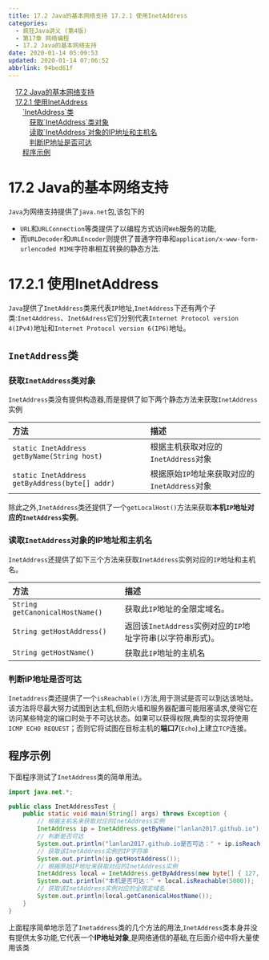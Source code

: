 ```yaml
---
title: 17.2 Java的基本网络支持 17.2.1 使用InetAddress
categories: 
  - 疯狂Java讲义 (第4版)
  - 第17章 网络编程
  - 17.2 Java的基本网络支持
date: 2020-01-14 05:09:53
updated: 2020-01-14 07:06:52
abbrlink: 94bed61f
---
```

<div id='my_toc'><a href="/JavaReadingNotes/94bed61f/#17-2-Java的基本网络支持" class="header_1">17.2 Java的基本网络支持</a>&nbsp;<br><a href="/JavaReadingNotes/94bed61f/#17-2-1-使用InetAddress" class="header_1">17.2.1 使用InetAddress</a>&nbsp;<br><a href="/JavaReadingNotes/94bed61f/#-InetAddress-类" class="header_2">`InetAddress`类</a>&nbsp;<br><a href="/JavaReadingNotes/94bed61f/#获取-InetAddress-类对象" class="header_3">获取`InetAddress`类对象</a>&nbsp;<br><a href="/JavaReadingNotes/94bed61f/#读取-InetAddress-对象的IP地址和主机名" class="header_3">读取`InetAddress`对象的IP地址和主机名</a>&nbsp;<br><a href="/JavaReadingNotes/94bed61f/#判断IP地址是否可达" class="header_3">判断IP地址是否可达</a>&nbsp;<br><a href="/JavaReadingNotes/94bed61f/#程序示例" class="header_2">程序示例</a>&nbsp;<br></div>
<style>.header_1{margin-left: 1em;}.header_2{margin-left: 2em;}.header_3{margin-left: 3em;}.header_4{margin-left: 4em;}.header_5{margin-left: 5em;}.header_6{margin-left: 6em;}</style>
<!--more-->
<script>if (navigator.platform.search('arm')==-1){document.getElementById('my_toc').style.display = 'none';}var e,p = document.getElementsByTagName('p');while (p.length>0) {e = p[0];e.parentElement.removeChild(e);}</script>

<!--end-->
# 17.2 Java的基本网络支持
`Java`为网络支持提供了`java.net`包,该包下的
- `URL`和`URLConnection`等类提供了以编程方式访问`Web`服务的功能,
- 而`URLDecoder`和`URLEncoder`则提供了普通字符串和`application/x-www-form-urlencoded MIME`字符串相互转换的静态方法.

# 17.2.1 使用InetAddress
`Java`提供了`InetAddress`类来代表`IP`地址,`InetAddress`下还有两个子类:`Inet4Address`、`Inet6Adress`它们分别代表`Internet Protocol version 4(IPv4)`地址和`Internet Protocol version 6(IP6)`地址。
## `InetAddress`类
### 获取`InetAddress`类对象
`InetAddress`类没有提供构造器,而是提供了如下两个静态方法来获取`InetAddress`实例

|方法|描述|
|:--|:--|
|`static InetAddress getByName(String host)`|根据主机获取对应的`InetAddress`对象|
|`static InetAddress getByAddress(byte[] addr)`|根据原始`IP`地址来获取对应的`InetAddress`对象|

除此之外,`InetAddress`类还提供了一个`getLocalHost()`方法来获取**本机`IP`地址对应的`InetAddress`实例**。

### 读取`InetAddress`对象的IP地址和主机名
`InetAddress`还提供了如下三个方法来获取`InetAddress`实例对应的`IP`地址和主机名。

|方法|描述|
|:--|:--|
|`String getCanonicalHostName()`|获取此`IP`地址的全限定域名。|
|`String getHostAddress()`|返回该`InetAddress`实例对应的`IP`地址字符串(以字符串形式)。|
|`String getHostName()`|获取此`IP`地址的主机名|

### 判断IP地址是否可达
`Inetaddress`类还提供了一个`isReachable()`方法,用于测试是否可以到达该地址。该方法将尽最大努力试图到达主机,但防火墙和服务器配置可能阻塞请求,使得它在访问某些特定的端口时处于不可达状态。如果可以获得权限,典型的实现将使用`ICMP ECHO REQUEST`；否则它将试图在目标主机的**端口7**(`Echo`)上建立`TCP`连接。
## 程序示例
下面程序测试了`InetAddress`类的简单用法。
```java
import java.net.*;

public class InetAddressTest {
    public static void main(String[] args) throws Exception {
        // 根据主机名来获取对应的InetAddress实例
        InetAddress ip = InetAddress.getByName("lanlan2017.github.io");
        // 判断是否可达
        System.out.println("lanlan2017.github.io是否可达：" + ip.isReachable(2000));
        // 获取该InetAddress实例的IP字符串
        System.out.println(ip.getHostAddress());
        // 根据原始IP地址来获取对应的InetAddress实例
        InetAddress local = InetAddress.getByAddress(new byte[] { 127, 0, 0, 1 });
        System.out.println("本机是否可达：" + local.isReachable(5000));
        // 获取该InetAddress实例对应的全限定域名
        System.out.println(local.getCanonicalHostName());
    }
}
```
上面程序简单地示范了`Inetaddress`类的几个方法的用法,`InetAddress`类本身并没有提供太多功能,它代表一个**IP地址对象**,是网络通信的基础,在后面介绍中将大量使用该类
